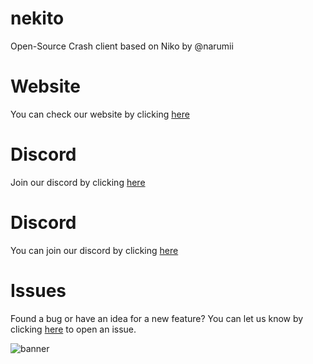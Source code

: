# nekito
Open-Source Crash client based on Niko by @narumii


# Website
You can check our website by clicking [here](https://astal.store)



# Discord
Join our discord by clicking [here](https://discord.gg/34BZs4ZPB6)

# Discord
You can join our discord by clicking [here](https://discord.gg/34BZs4ZPB6)

# Issues
Found a bug or have an idea for a new feature? You can let us know by clicking [here](https://github.com/intexpression/nekito/issues) to open an issue.

<img src="https://raw.githubusercontent.com/intexpression/intexpression/master/resources/banner.png" alt="banner">

